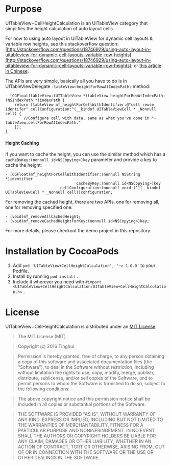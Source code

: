 # Purpose

UITableView+CellHeightCalculation is an UITableView category that simplifies the height calculation of auto layout cells.

For how to using auto layout in UITableView for dynamic cell layouts & variable row heights, see this stackoverflow question: [http://stackoverflow.com/questions/18746929/using-auto-layout-in-uitableview-for-dynamic-cell-layouts-variable-row-heights](http://stackoverflow.com/questions/18746929/using-auto-layout-in-uitableview-for-dynamic-cell-layouts-variable-row-heights), or [this article in Chinese](http://codingobjc.com/blog/2014/10/15/shi-yong-autolayoutshi-xian-uitableviewde-celldong-tai-bu-ju-he-ke-bian-xing-gao/).

The APIs are very simple, basically all you have to do is in UITableViewDelegate `-tableView:heightForRowAtIndexPath:` method:

```objc
- (CGFloat)tableView:(UITableView *)tableView heightForRowAtIndexPath:(NSIndexPath *)indexPath {
    return [tableView mf_heightForCellWithIdentifier:@"cell reuse identifer" cellConfiguration:^(__kindof UITableViewCell * _Nonnull cell) {
        //Configure cell with data, same as what you've done in "-tableView:cellForRowAtIndexPath:"
    }];
}
```

#### Height Caching

If you want to cache the height, you can use the similar method which has a `cacheByKey:(nonnull id<NSCopying>)key` parameter and provide a key to cache the height:

```objc
- (CGFloat)mf_heightForCellWithIdentifier:(nonnull NSString *)identifier
                               cacheByKey:(nonnull id<NSCopying>)key
                        cellConfiguration:(nonnull void (^)(__kindof UITableViewCell * _Nonnull cell))configuration;
```

For removing the cached height, there are two APIs, one for removing all, one for removing specified one:

```objc
- (void)mf_removeAllCachedHeight;
- (void)mf_removeCachedHeightForKey:(nonnull id<NSCopying>)key;
```

For more details, please checkout the demo project in this repository.



# Installation by CocoaPods

1. Add `pod 'UITableView+CellHeightCalculation', '~> 1.0.0'` to your Podfile.
2. Install by running `pod install` .
3. Include it wherever you need with `#import <UITableView+CellHeightCalculation/UITableView+CellHeightCalculation.h>` .

# License
UITableView+CellHeightCalculation is distributed under an [MIT License](http://opensource.org/licenses/MIT).

> The MIT License (MIT)

> Copyright (c) 2016 Tinghui

> Permission is hereby granted, free of charge, to any person obtaining a copy
of this software and associated documentation files (the "Software"), to deal
in the Software without restriction, including without limitation the rights
to use, copy, modify, merge, publish, distribute, sublicense, and/or sell
copies of the Software, and to permit persons to whom the Software is
furnished to do so, subject to the following conditions:

> The above copyright notice and this permission notice shall be included in all
copies or substantial portions of the Software.

> THE SOFTWARE IS PROVIDED "AS IS", WITHOUT WARRANTY OF ANY KIND, EXPRESS OR
IMPLIED, INCLUDING BUT NOT LIMITED TO THE WARRANTIES OF MERCHANTABILITY,
FITNESS FOR A PARTICULAR PURPOSE AND NONINFRINGEMENT. IN NO EVENT SHALL THE
AUTHORS OR COPYRIGHT HOLDERS BE LIABLE FOR ANY CLAIM, DAMAGES OR OTHER
LIABILITY, WHETHER IN AN ACTION OF CONTRACT, TORT OR OTHERWISE, ARISING FROM,
OUT OF OR IN CONNECTION WITH THE SOFTWARE OR THE USE OR OTHER DEALINGS IN THE
SOFTWARE.
